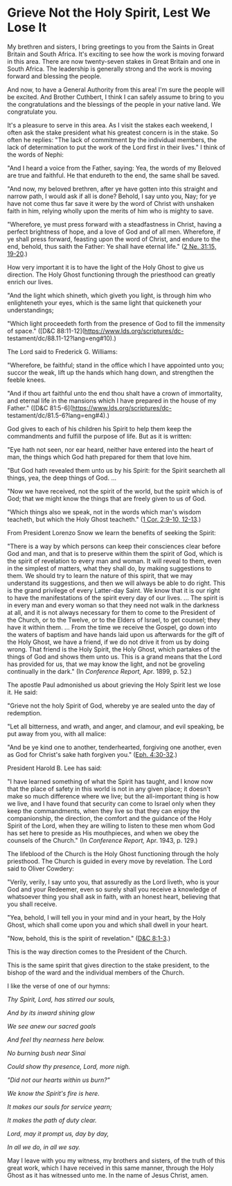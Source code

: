 # Grieve Not the Holy Spirit, Lest We Lose It

My brethren and sisters, I bring greetings to you from the Saints in Great
Britain and South Africa. It's exciting to see how the work is moving forward
in this area. There are now twenty-seven stakes in Great Britain and one in
South Africa. The leadership is generally strong and the work is moving
forward and blessing the people.

And now, to have a General Authority from this area! I'm sure the people will
be excited. And Brother Cuthbert, I think I can safely assume to bring to you
the congratulations and the blessings of the people in your native land. We
congratulate you.

It's a pleasure to serve in this area. As I visit the stakes each weekend, I
often ask the stake president what his greatest concern is in the stake. So
often he replies: "The lack of commitment by the individual members, the lack
of determination to put the work of the Lord first in their lives." I think of
the words of Nephi:

"And I heard a voice from the Father, saying: Yea, the words of my Beloved are
true and faithful. He that endureth to the end, the same shall be saved.

"And now, my beloved brethren, after ye have gotten into this straight and
narrow path, I would ask if all is done? Behold, I say unto you, Nay; for ye
have not come thus far save it were by the word of Christ with unshaken faith
in him, relying wholly upon the merits of him who is mighty to save.

"Wherefore, ye must press forward with a steadfastness in Christ, having a
perfect brightness of hope, and a love of God and of all men. Wherefore, if ye
shall press forward, feasting upon the word of Christ, and endure to the end,
behold, thus saith the Father: Ye shall have eternal life." ([2 Ne. 31:15,
19-20](https://www.lds.org/scriptures/bofm/2-ne/31.15%2C19-20?lang=eng#14).)

How very important it is to have the light of the Holy Ghost to give us
direction. The Holy Ghost functioning through the priesthood can greatly
enrich our lives.

"And the light which shineth, which giveth you light, is through him who
enlighteneth your eyes, which is the same light that quickeneth your
understandings;

"Which light proceedeth forth from the presence of God to fill the immensity
of space." ([D&amp;C 88:11-12](https://www.lds.org/scriptures/dc-
testament/dc/88.11-12?lang=eng#10).)

The Lord said to Frederick G. Williams:

"Wherefore, be faithful; stand in the office which I have appointed unto you;
succor the weak, lift up the hands which hang down, and strengthen the feeble
knees.

"And if thou art faithful unto the end thou shalt have a crown of immortality,
and eternal life in the mansions which I have prepared in the house of my
Father." ([D&amp;C 81:5-6](https://www.lds.org/scriptures/dc-
testament/dc/81.5-6?lang=eng#4).)

God gives to each of his children his Spirit to help them keep the
commandments and fulfill the purpose of life. But as it is written:

"Eye hath not seen, nor ear heard, neither have entered into the heart of man,
the things which God hath prepared for them that love him.

"But God hath revealed them unto us by his Spirit: for the Spirit searcheth
all things, yea, the deep things of God. ...

"Now we have received, not the spirit of the world, but the spirit which is of
God; that we might know the things that are freely given to us of God.

"Which things also we speak, not in the words which man's wisdom teacheth, but
which the Holy Ghost teacheth." ([1 Cor. 2:9-10,
12-13](https://www.lds.org/scriptures/nt/1-cor/2.9-10%2C12-13?lang=eng#8).)

From President Lorenzo Snow we learn the benefits of seeking the Spirit:

"There is a way by which persons can keep their consciences clear before God
and man, and that is to preserve within them the spirit of God, which is the
spirit of revelation to every man and woman. It will reveal to them, even in
the simplest of matters, what they shall do, by making suggestions to them. We
should try to learn the nature of this spirit, that we may understand its
suggestions, and then we will always be able to do right. This is the grand
privilege of every Latter-day Saint. We know that it is our right to have the
manifestations of the spirit every day of our lives. ... The spirit is in every
man and every woman so that they need not walk in the darkness at all, and it
is not always necessary for them to come to the President of the Church, or to
the Twelve, or to the Elders of Israel, to get counsel; they have it within
them. ... From the time we receive the Gospel, go down into the waters of
baptism and have hands laid upon us afterwards for the gift of the Holy Ghost,
we have a friend, if we do not drive it from us by doing wrong. That friend is
the Holy Spirit, the Holy Ghost, which partakes of the things of God and shows
them unto us. This is a grand means that the Lord has provided for us, that we
may know the light, and not be groveling continually in the dark." (In
_Conference Report,_ Apr. 1899, p. 52.)

The apostle Paul admonished us about grieving the Holy Spirit lest we lose it.
He said:

"Grieve not the holy Spirit of God, whereby ye are sealed unto the day of
redemption.

"Let all bitterness, and wrath, and anger, and clamour, and evil speaking, be
put away from you, with all malice:

"And be ye kind one to another, tenderhearted, forgiving one another, even as
God for Christ's sake hath forgiven you." ([Eph.
4:30-32](https://www.lds.org/scriptures/nt/eph/4.30-32?lang=eng#29).)

President Harold B. Lee has said:

"I have learned something of what the Spirit has taught, and I know now that
the place of safety in this world is not in any given place; it doesn't make
so much difference where we live; but the all-important thing is how we live,
and I have found that security can come to Israel only when they keep the
commandments, when they live so that they can enjoy the companionship, the
direction, the comfort and the guidance of the Holy Spirit of the Lord, when
they are willing to listen to these men whom God has set here to preside as
His mouthpieces, and when we obey the counsels of the Church." (In _Conference
Report,_ Apr. 1943, p. 129.)

The lifeblood of the Church is the Holy Ghost functioning through the holy
priesthood. The Church is guided in every move by revelation. The Lord said to
Oliver Cowdery:

"Verily, verily, I say unto you, that assuredly as the Lord liveth, who is
your God and your Redeemer, even so surely shall you receive a knowledge of
whatsoever thing you shall ask in faith, with an honest heart, believing that
you shall receive.

"Yea, behold, I will tell you in your mind and in your heart, by the Holy
Ghost, which shall come upon you and which shall dwell in your heart.

"Now, behold, this is the spirit of revelation." ([D&amp;C
8:1-3](https://www.lds.org/scriptures/dc-testament/dc/8.1-3?lang=eng#0).)

This is the way direction comes to the President of the Church.

This is the same spirit that gives direction to the stake president, to the
bishop of the ward and the individual members of the Church.

I like the verse of one of our hymns:

_Thy Spirit, Lord, has stirred our souls,_

_And by its inward shining glow_

_We see anew our sacred goals_

_And feel thy nearness here below._

_No burning bush near Sinai_

_Could show thy presence, Lord, more nigh._

_"Did not our hearts within us burn?"_

_We know the Spirit's fire is here._

_It makes our souls for service yearn;_

_It makes the path of duty clear._

_Lord, may it prompt us, day by day,_

_In all we do, in all we say._

May I leave with you my witness, my brothers and sisters, of the truth of this
great work, which I have received in this same manner, through the Holy Ghost
as it has witnessed unto me. In the name of Jesus Christ, amen.

